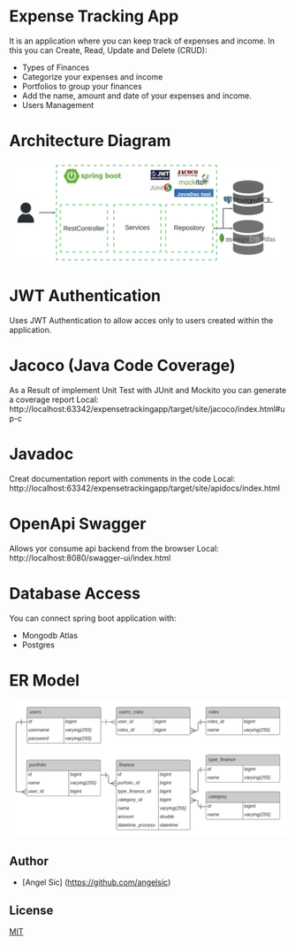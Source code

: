# Expense Tracking App
It is an application where you can keep track of expenses and income.
In this you can Create, Read, Update and Delete (CRUD):
* Types of Finances
* Categorize your expenses and income
* Portfolios to group your finances
* Add the name, amount and date of your expenses and income.
* Users Management

# Architecture Diagram
![alt text](https://github.com/angelsic/expensetrackingapp/blob/main/blob/ADExpenseTrackingApp.png?raw=true)

# JWT Authentication
Uses JWT Authentication to allow acces only to users created within the application.

# Jacoco (Java Code Coverage)
As a Result of implement Unit Test with JUnit and Mockito you can generate a coverage report
Local: http://localhost:63342/expensetrackingapp/target/site/jacoco/index.html#up-c

# Javadoc
Creat documentation report with comments in the code
Local: http://localhost:63342/expensetrackingapp/target/site/apidocs/index.html

# OpenApi Swagger
Allows yor consume api backend from the browser
Local: http://localhost:8080/swagger-ui/index.html

# Database Access
You can connect spring boot application with:
* Mongodb Atlas
* Postgres

# ER Model
![alt text](https://github.com/angelsic/expensetrackingapp/blob/main/blob/ERExpenseTrackingApp.png?raw=true)




## Author
- [Angel Sic] (https://github.com/angelsic)

## License
[MIT](https://choosealicense.com/licenses/mit/)
